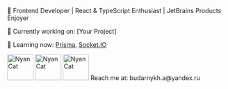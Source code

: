 🚀 Frontend Developer | React & TypeScript Enthusiast | JetBrains Products Enjoyer

🔧 Currently working on: [Your Project]

🧠 Learning now: [Prisma](https://www.prisma.io/), [Socket.IO](https://socket.io/)

<img src="https://www.nyan.cat/cats/original.gif" alt="Nyan Cat" width="60">
<img src="https://www.nyan.cat/cats/original.gif" alt="Nyan Cat" width="60">
<img src="https://www.nyan.cat/cats/original.gif" alt="Nyan Cat" width="60"> Reach me at: budarnykh.a@yandex.ru
